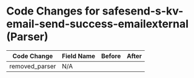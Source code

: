# Code Changes for safesend-s-kv-email-send-success-emailexternal (Parser)

| Code Change | Field Name | Before | After |
|-------------|------------|--------|-------|
| removed_parser | N/A |  |  |